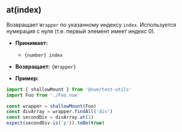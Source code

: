 ## at(index)

Возвращает `Wrapper` по указанному индексу `index`. Используется нумерация с нуля (т.е. первый элемент имеет индекс 0).

- **Принимает:**

  - `{number} index`

- **Возвращает:** `{Wrapper}`

- **Пример:**

```js
import { shallowMount } from '@vue/test-utils'
import Foo from './Foo.vue'

const wrapper = shallowMount(Foo)
const divArray = wrapper.findAll('div')
const secondDiv = divArray.at(1)
expect(secondDiv.is('p')).toBe(true)
```
